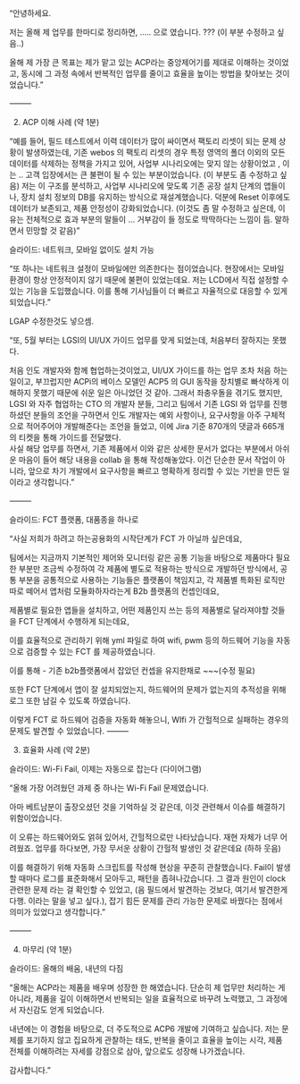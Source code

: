 “안녕하세요.

저는 올해 제 업무를 한마디로 정리하면, ..... 으로 였습니다. ??? (이 부분 수정하고 싶음..)

올해 제 가장 큰 목표는 제가 맡고 있는 ACP라는 중앙제어기를 제대로 이해하는 것이었고, 동시에 그 과정 속에서 반복적인 업무를 줄이고 효율을 높이는 방법을 찾아보는 것이었습니다.”

⸻

2. ACP 이해 사례 (약 1분)


“예를 들어, 필드 테스트에서 이력 데이터가 많이 싸이면서 팩토리 리셋이 되는 문제 상황이 발생하였는데, 기존 webos 의 팩토리 리셋의 경우 특정 영역의 폴더 이외의 모든 데이터를 삭제하는 정책을 가지고 있어, 사업부 시나리오에는 맞지 않는 상황이었고 , 이는 .. 고객 입장에서는 큰 불편이 될 수 있는 부분이었습니다. (이 부분도 좀 수정하고 싶음)
저는 이 구조를 분석하고, 사업부 시나리오에 맞도록 기존 공장 설치 단계의 앱들이나, 장치 설치 정보의 DB를 유지하는 방식으로 재설계했습니다. 덕분에 Reset 이후에도 데이터가 보존되고, 제품 안정성이 강화되었습니다. (이것도 좀 말 수정하고 싶은데, 이유는 전체적으로 효과 부분의 말들이 ... 거부감이 들 정도로 딱딱하다는 느낌이 듬. 말하면서 민망할 것 같음)”

슬라이드: 네트워크, 모바일 없이도 설치 가능

“또 하나는 네트워크 설정이 모바일에만 의존한다는 점이었습니다. 현장에서는 모바일 환경이 항상 안정적이지 않기 때문에 불편이 있었는데요.
저는 LCD에서 직접 설정할 수 있는 기능을 도입했습니다. 이를 통해 기사님들이 더 빠르고 자율적으로 대응할 수 있게 되었습니다.”



LGAP 수정한것도 넣으셈. 

“또, 5월 부터는 LGSI의 UI/UX 가이드 업무를 맞게 되었는데, 처음부터 잘하지는 못했다.

처음 인도 개발자와 함께 협업하는것이었고, UI/UX 가이드를 하는 업무 조차 처음 하는 일이고, 부끄럽지만 ACPi의 베이스 모델인 ACP5 의  GUI 동작을 장치별로 빠삭하게 이해하지 못했기 때문에 쉬운 일은 아니었던 것 같아. 
그래서 좌충우돌을 겪기도 했지만, LGSI 와 자주 협업하는 CTO 의 개발자 분들, 그리고 팀에서 기존 LGSI 와 업무를 진행하셨던 분들의 조언을 구하면서 인도 개발자는 예외 사항이나, 요구사항을 아주 구체적으로 적어주어야 개발해준다는 조언을 들었고, 이에 Jira 기준 870개의 댓글과 665개의 티켓을 통해 가이드를 전달했다.  
사실 해당 업무를 하면서, 기존 제품에서 이와 같은 상세한 문서가 없다는 부분에서 아쉬운 마음이 들어 해당 내용을 collab 을 통해 작성해놓았다. 이건 단순한 문서 작업이 아니라, 앞으로 차기 개발에서 요구사항을 빠르고 명확하게 정리할 수 있는 기반을 만든 일이라고 생각합니다.”

⸻

슬라이드: FCT 플랫폼, 대품종을 하나로

“사실 저희가 하려고 하는공용화의 시작단계가 FCT 가 아닐까 싶은데요,

팀에서는 지금까지 기본적인 제어와 모니터링 같은 공통 기능을 바탕으로
제품마다 필요한 부분만 조금씩 수정하여 각 제품에 별도로 적용하는 방식으로 개발하던 방식에서, 공통 부분을 공통적으로 사용하는 기능들은 플랫폼이 책임지고,
각 제품별 특화된 로직만 따로 떼어서 앱처럼 모듈화하자라는게 B2b 플랫폼의 컨셉인데요, 

제품별로 필요한 앱들을 설치하고, 어떤 제품인지 쓰는 등의 제품별로 달라져야할 것들을 FCT 단계에서 수행하게 되는데요,

이를 효율적으로 관리하기 위해 yml 파일로 하여 wifi, pwm 등의 하드웨어 기능을 자동으로 검증할 수 있는 FCT 를 제공하였습니다. 

이를 통해 - 기존 b2b플랫폼에서 잡았던 컨셉을 유지한채로 ~~~(수정 필요)

또한 FCT 단계에서 앱이 잘 설치되었는지, 하드웨어의 문제가 없는지의 추적성을 위해 로그 또한 남길 수 있도록 하였습니다. 

이렇게 FCT 로 하드웨어 검증을 자동화 해놓으니, WIfi 가 간헐적으로 실패하는 경우의 문제도 발견할 수 있었습니다. 
⸻

3. 효율화 사례 (약 2분)

슬라이드: Wi-Fi Fail, 이제는 자동으로 잡는다 (다이어그램)

“올해 가장 어려웠던 과제 중 하나는 Wi-Fi Fail 문제였습니다.

아마 베트남분이 출장오셨던 것을 기억하실 것 같은데, 이것 관련해서 이슈를 해결하기 위함이었습니다.

이 오류는 하드웨어와도 얽혀 있어서, 간헐적으로만 나타났습니다. 재현 자체가 너무 어려웠죠.
업무를 하다보면, 가장 무서운 상황이 간헐적 발생인 것 같은데요 (하하 웃음)


이를 해결하기 위해 자동화 스크립트를 작성해 현상을 꾸준히 관찰했습니다. Fail이 발생할 때마다 로그를 표준화해서 모아두고, 패턴을 좁혀나갔습니다.
그 결과 원인이 clock 관련한 문제 라는 걸 확인할 수 있었고, (음 필드에서 발견하는 것보다, 여기서 발견한게 다행. 이라는 말을 넣고 싶다.), 잡기 힘든 문제를 관리 가능한 문제로 바꿨다는 점에서 의미가 있었다고 생각합니다.”

⸻




4. 마무리 (약 1분)

슬라이드: 올해의 배움, 내년의 다짐

“올해는 ACP라는 제품을 배우며 성장한 한 해였습니다.
단순히 제 업무만 처리하는 게 아니라, 제품을 깊이 이해하면서 반복되는 일을 효율적으로 바꾸려 노력했고, 그 과정에서 자신감도 얻게 되었습니다.

내년에는 이 경험을 바탕으로, 더 주도적으로 ACP6 개발에 기여하고 싶습니다.
저는 문제를 포기하지 않고 집요하게 관찰하는 태도, 반복을 줄이고 효율을 높이는 시각, 제품 전체를 이해하려는 자세를 강점으로 삼아, 앞으로도 성장해 나가겠습니다.

감사합니다.”
